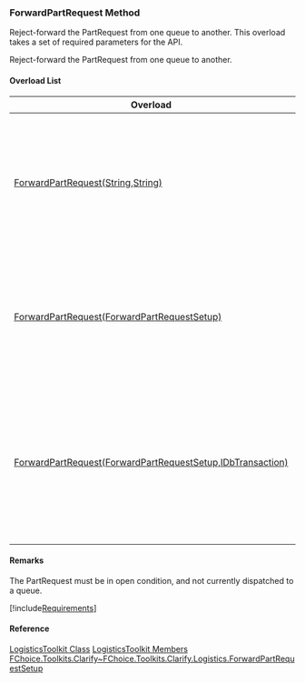 ### ForwardPartRequest Method

Reject-forward the PartRequest from one queue to another. This overload takes a set of required parameters for the API.

Reject-forward the PartRequest from one queue to another.

#### Overload List

| Overload | Description |
| --- | --- |
| [ForwardPartRequest(String,String)](FChoice.Toolkits.Clarify~FChoice.Toolkits.Clarify.Logistics.LogisticsToolkit~ForwardPartRequest(String,String).md) | Reject-forward the PartRequest from one queue to another. This overload takes a set of required parameters for the API.   |
| [ForwardPartRequest(ForwardPartRequestSetup)](FChoice.Toolkits.Clarify~FChoice.Toolkits.Clarify.Logistics.LogisticsToolkit~ForwardPartRequest(ForwardPartRequestSetup).md) | Reject-forward the PartRequest from one queue to another. This overload takes a setup object.   |
| [ForwardPartRequest(ForwardPartRequestSetup,IDbTransaction)](FChoice.Toolkits.Clarify~FChoice.Toolkits.Clarify.Logistics.LogisticsToolkit~ForwardPartRequest(ForwardPartRequestSetup,IDbTransaction).md) | Reject-forward the PartRequest from one queue to another. This overload takes a setup object and a database transaction.   |

#### Remarks

The PartRequest must be in open condition, and not currently dispatched to a queue.

[!include[Requirements](../partials/requirements.md)]

#### Reference

[LogisticsToolkit Class](FChoice.Toolkits.Clarify~FChoice.Toolkits.Clarify.Logistics.LogisticsToolkit.md)
[LogisticsToolkit Members](FChoice.Toolkits.Clarify~FChoice.Toolkits.Clarify.Logistics.LogisticsToolkit_members.md)
[FChoice.Toolkits.Clarify~FChoice.Toolkits.Clarify.Logistics.ForwardPartRequestSetup](FChoice.Toolkits.Clarify~FChoice.Toolkits.Clarify.Logistics.ForwardPartRequestSetup.md)
